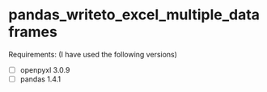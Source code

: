 # pandas_writeto_excel_multiple_dataframes

Requirements: (I have used the following versions)

- [ ] openpyxl                  3.0.9
- [ ] pandas                    1.4.1
